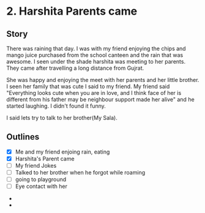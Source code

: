 # 2. Harshita Parents came

## Story

There was raining that day. I was with my friend enjoying the chips and mango juice purchased from the school canteen and the rain that was awesome. I seen under the shade harshita was meeting to her parents. They came after travelling a long distance from Gujrat.

She was happy and enjoying the meet with her parents and her little brother. I seen her family that was cute I said to my friend. My friend said "Everything looks cute when you are in love, and I think face of her is different from his father may be neighbour support made her alive" and he started laughing. I didn't found it funny.

I said lets try to talk to her brother(My Sala).



## Outlines

* [x] Me and my friend enjoing rain, eating
* [x] Harshita's Parent came
* [ ] My friend Jokes
* [ ] Talked to her brother when he forgot while roaming
* [ ] going to playground
* [ ] Eye contact with her
*
*











